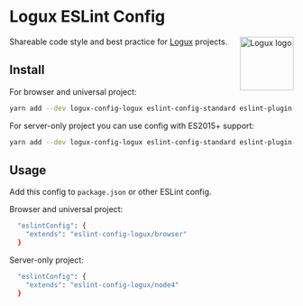 # Logux ESLint Config

<img align="right" width="95" height="95" title="Logux logo"
     src="https://cdn.rawgit.com/logux/logux/master/logo.svg">

Shareable code style and best practice for [Logux] projects.

[Logux]: https://github.com/logux/logux

## Install

For browser and universal project:

```sh
yarn add --dev logux-config-logux eslint-config-standard eslint-plugin-promise eslint-plugin-node eslint-plugin-es5 eslint-plugin-standard eslint-plugin-security eslint-plugin-import eslint
```

For server-only project you can use config with ES2015+ support:

```sh
yarn add --dev logux-config-logux eslint-config-standard eslint-plugin-promise eslint-plugin-node eslint-plugin-standard eslint-plugin-security eslint-plugin-import eslint
```

## Usage

Add this config to `package.json` or other ESLint config.

Browser and universal project:

```sh
  "eslintConfig": {
    "extends": "eslint-config-logux/browser"
  }
```

Server-only project:

```sh
  "eslintConfig": {
    "extends": "eslint-config-logux/node4"
  }
```
